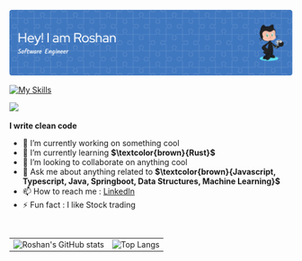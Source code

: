 ![Header](./github-header-image.png)

[![My Skills](https://skillicons.dev/icons?i=java,javascript,typescript,spring,rust,react,html,css&theme=light)](https://skillicons.dev)

![](https://komarev.com/ghpvc/?username=GuptaRoshan&color=green)

**I write clean code**

- 🔭 I’m currently working on something cool
- 🌱 I’m currently learning  **$\textcolor{brown}{Rust}$** 
- 👯 I’m looking to collaborate on anything cool
- 💬 Ask me about anything related to **$\textcolor{brown}{Javascript, Typescript, Java, Springboot, Data Structures, Machine Learning}$**
- 📫 How to reach me : [LinkedIn](https://www.linkedin.com/in/roshngupta)
- ⚡ Fun fact : I like Stock trading

<!-- Comment Example -->

</br>
  <table>
    <tr>
      <td><img src="https://github-readme-stats.vercel.app/api?username=GuptaRoshan&show_icons=true&bg_color=#FFFFFF" alt="Roshan's GitHub stats"></td>
      <td><img src="https://github-readme-stats.vercel.app/api/top-langs/?username=GuptaRoshan&layout=compact&bg_color=#FFFFFF" alt="Top Langs"></td>
    </tr>
  </table>
</br>

<!-- [![GitHub Streak](https://streak-stats.demolab.com/?user=GuptaRoshan&theme=default)](https://git.io/streak-stats) -->


